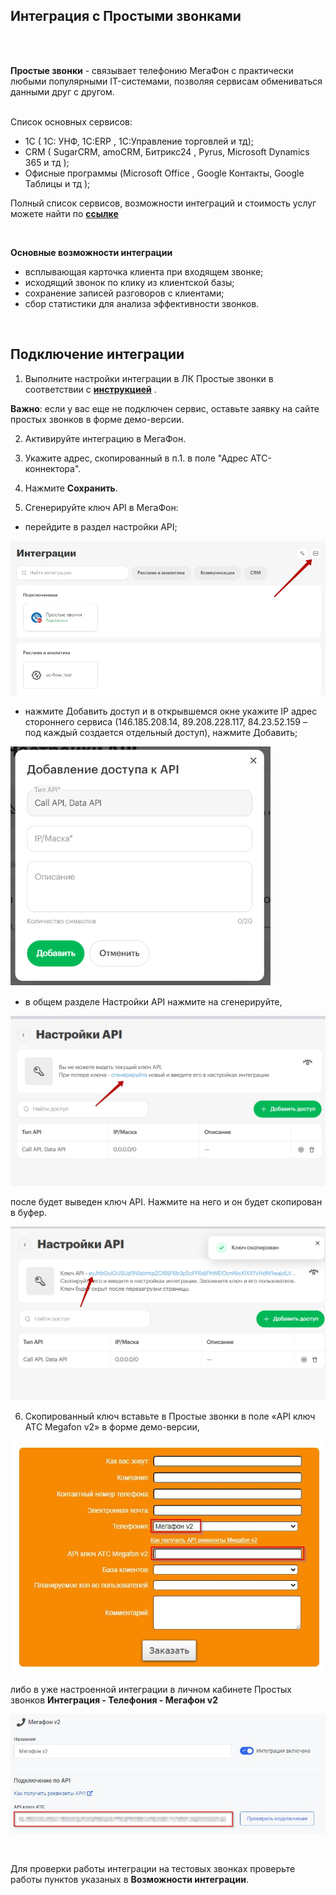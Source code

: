 ## Интеграция с Простыми звонками  <br />
 <br /> 
 <br />

**Простые звонки** - связывает телефонию МегаФон с практически любыми популярными IT-системами, позволяя сервисам обмениваться данными друг с другом.
 <br /> 
 <br /> 
 
Список основных сервисов:
- 1С ( 1C: УНФ, 1С:ERP , 1С:Управление торговлей и тд);  
- CRM ( SugarCRM, amoCRM, Битрикс24 , Pyrus, Microsoft Dynamics 365 и тд );
- Офисные программы (Microsoft Office , Google Контакты, Google Таблицы и тд  );

Полный список сервисов, возможности интеграций и стоимость услуг можете найти по **[ссылке](https://prostiezvonki.ru/)**
  
<br />


**Основные возможности интеграции**  <br />
- всплывающая карточка клиента при входящем звонке;  
- исходящий звонок по клику из клиентской базы;  
- сохранение записей разговоров с клиентами;  
- сбор статистики для анализа эффективности звонков. <br />
<br />

## Подключение интеграции  <br />

1. Выполните настройки интеграции в ЛК Простые звонки в соответствии с  **[инструкцией](https://prostiezvonki.ru/kb/pbx/nastroyka-megafon-v2)** . <br />

**Важно**: если у вас еще не подключен сервис, оставьте заявку на сайте простых звонков в форме демо-версии. <br />

2. Активируйте интеграцию в МегаФон.  <br />

3. Укажите адрес, скопированный в п.1. в поле "Адрес АТС-коннектора".  <br />

4. Нажмите **Сохранить**. <br />


5. Сгенерируйте ключ API в МегаФон:

- перейдите в раздел настройки API;  <br />

![image](api_1.jpg) <br />

- нажмите Добавить доступ и в открывшемся окне укажите IP адрес стороннего сервиса (146.185.208.14, 89.208.228.117, 84.23.52.159 – под каждый создается отдельный доступ), нажмите Добавить; <br />

![image](api_4.png) <br />

- в общем разделе Настройки API нажмите на сгенерируйте, <br />

![image](api_2.jpg) <br />

после будет выведен ключ API. Нажмите на него и он будет скопирован в буфер. <br />

![image](api_3.jpg) <br />


6. Скопированный ключ вставьте в Простые звонки в поле «API ключ АТС Megafon v2»  в форме демо-версии, <br />

![image](простые_звонки_3.jpg) <br />

либо в уже настроенной интеграции в личном кабинете Простых звонков **Интеграция - Телефония - Мегафон v2** <br />

![image](простые_звонки.jpg) <br />



<br />

Для проверки работы интеграции на тестовых звонках проверьте работы пунктов указаных в **Возможности интеграции**.  
